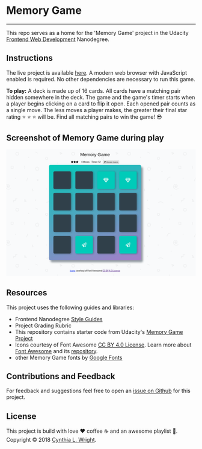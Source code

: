 
# Memory Game
--------

This repo serves as a home for the 'Memory Game' project in the Udacity [Frontend Web Development](https://www.udacity.com/course/front-end-web-developer-nanodegree--nd001) Nanodegree.

Instructions
--------

The live project is available [here](https://cynsdaemon.github.io/memory-game/). A modern web browser with JavaScript enabled is required. No other dependencies are necessary to run this game.

**To play:** A deck is made up of 16 cards. All cards have a matching pair hidden somewhere in the deck. The game and the game's timer starts when a player begins clicking on a card to flip it open. Each opened pair counts as a single move. The less moves a player makes, the greater their final star rating :star: :star: :star: will be.  Find all matching pairs to win the game! :sunglasses:

Screenshot of Memory Game during play
--------

![](img/screenshot-memory-game-during-play.png)

Resources
--------

This project uses the following guides and libraries:

- Frontend Nanodegree [Style Guides](https://github.com/udacity/frontend-nanodegree-styleguide)
- Project Grading Rubric
- This repository contains starter code from Udacity's [Memory Game Project](https://github.com/udacity/fend-project-memory-game)
- Icons courtesy of Font Awesome [CC BY 4.0 License](https://fontawesome.com/license). Learn more about [Font Awesome](https://fontawesome.com/) and its [repository](https://github.com/FortAwesome/Font-Awesome).
- other Memory Game fonts by [Google Fonts](https://fonts.google.com/)

Contributions and Feedback
--------

For feedback and suggestions feel free to open an [issue on Github](https://github.com/cynsdaemon/memory-game/issues) for this project.


License
--------

This project is build with love :heart: coffee :coffee: and an awesome playlist :musical_note:. Copyright &copy; 2018 [Cynthia L. Wright](https://www.cynthialanel.com).

